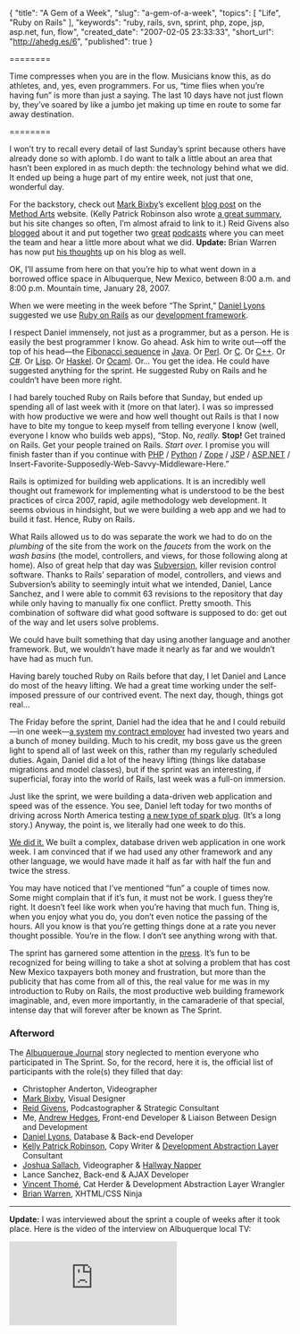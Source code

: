 {
  "title": "A Gem of a Week",
  "slug": "a-gem-of-a-week",
  "topics": [
    "Life",
    "Ruby on Rails"
  ],
  "keywords": "ruby, rails, svn, sprint, php, zope, jsp, asp.net, fun, flow",
  "created_date": "2007-02-05 23:33:33",
  "short_url": "http://ahedg.es/6",
  "published": true
}

========

Time compresses when you are in the flow. Musicians know this, as do athletes, and, yes, even programmers. For us, “time flies when you’re having fun” is more than just a saying. The last 10 days have not just flown by, they’ve soared by like a jumbo jet making up time en route to some far away destination.

========

I won’t try to recall every detail of last Sunday’s sprint because others have already done so with aplomb. I do want to talk a little about an area that hasn’t been explored in as much depth: the technology behind what we did. It ended up being a huge part of my entire week, not just that one, wonderful day.

<!--
<div class="photo-left">
	<p>
		<img src="http://static.zooomr.com/images/688986_0b43c0c834.jpg" alt="Obligatory Artsy Shot">
	</p>
</div>
-->

For the backstory, check out [Mark Bixby](http://markbixby.com/)’s excellent [blog post](http://www.methodarts.com/blog/post/the_sprint/) on the [Method Arts](http://methodarts.com/) website. (Kelly Patrick Robinson also wrote [a great summary](http://kellypatrickrobinson.com/), but his site changes so often, I’m almost afraid to link to it.) Reid Givens also [blogged](http://www.reidgivens.com/roi_blog/2007/02/04/10-professionals-12-hours-1-big-task-the-method-arts-sprint/) about it and put together two [great](http://www.reidgivens.com/roi_blog/2007/02/04/method-arts-sprint-podcast-brian-warren/) [podcasts](http://www.reidgivens.com/roi_blog/2007/02/04/method-arts-sprint-podcast/) where you can meet the team and hear a little more about what we did. **Update:** Brian Warren has now put [his thoughts](http://bw.watchtan.com/article/358/the-sprint) up on his blog as well.

OK, I’ll assume from here on that you’re hip to what went down in a borrowed office space in Albuquerque, New Mexico, between 8:00 a.m. and 8:00 p.m. Mountain time, January 28, 2007.

When we were meeting in the week before “The Sprint,” [Daniel Lyons](http://storytotell.org/) suggested we use [Ruby on Rails](http://en.wikipedia.org/wiki/Ruby_on_Rails) as our [development framework](http://en.wikipedia.org/wiki/Framework).

I respect Daniel immensely, not just as a programmer, but as a person. He is easily the best programmer I know. Go ahead. Ask him to write out—off the top of his head—the [Fibonacci sequence](http://en.wikipedia.org/wiki/Fibonacci_sequence) in [Java](http://en.wikipedia.org/wiki/Java_%28programming_language%29). Or [Perl](http://en.wikipedia.org/wiki/Perl). Or [C](http://en.wikipedia.org/wiki/C_%28programming_language%29). Or [C++](http://en.wikipedia.org/wiki/C++). Or [C#](http://en.wikipedia.org/wiki/C_Sharp). Or [Lisp](http://en.wikipedia.org/wiki/Lisp_%28programming_language%29). Or [Haskel](http://en.wikipedia.org/wiki/Haskell_%28programming_language%29). Or [Ocaml](http://en.wikipedia.org/wiki/OCaml). Or... You get the idea. He could have suggested anything for the sprint. He suggested Ruby on Rails and he couldn’t have been more right.

I had barely touched Ruby on Rails before that Sunday, but ended up spending all of last week with it (more on that later). I was so impressed with how productive we were and how well thought out Rails is that I now have to bite my tongue to keep myself from telling everyone I know (well, everyone I know who builds web apps), “Stop. No, _really._ **Stop!** Get trained on Rails. Get your people trained on Rails. _Start over._ I promise you will finish faster than if you continue with [PHP](http://en.wikipedia.org/wiki/PHP) / [Python](http://en.wikipedia.org/wiki/Python_%28programming_language%29) / [Zope](http://en.wikipedia.org/wiki/Zope) / [JSP](http://en.wikipedia.org/wiki/JavaServer_Pages) / [ASP.NET](http://en.wikipedia.org/wiki/ASP.NET) / Insert-Favorite-Supposedly-Web-Savvy-Middleware-Here.”

Rails is optimized for building web applications. It is an incredibly well thought out framework for implementing what is understood to be the best practices of circa 2007, rapid, agile methodology web development. It seems obvious in hindsight, but we were building a web app and we had to build it fast. Hence, Ruby on Rails.

<!--
<div class="photo-left">
	<p>
		<img src="http://static.zooomr.com/images/688994_f6d655237d.jpg" alt="Daniel and Lance">
	</p>
</div>
-->

What Rails allowed us to do was separate the work we had to do on the _plumbing_ of the site from the work on the _faucets_ from the work on the _wash basins_ (the model, controllers, and views, for those following along at home). Also of great help that day was [Subversion](http://en.wikipedia.org/wiki/Subversion_%28software%29), killer revision control software. Thanks to Rails’ separation of model, controllers, and views and Subversion’s ability to seemingly intuit what we intended, Daniel, Lance Sanchez, and I were able to commit 63 revisions to the repository that day while only having to manually fix one conflict. Pretty smooth. This combination of software did what good software is supposed to do: get out of the way and let users solve problems.

We could have built something that day using another language and another framework. But, we wouldn’t have made it nearly as far and we wouldn’t have had as much fun.

Having barely touched Ruby on Rails before that day, I let Daniel and Lance do most of the heavy lifting. We had a great time working under the self-imposed pressure of our contrived event. The next day, though, things got real…

The Friday before the sprint, Daniel had the idea that he and I could rebuild—in one week—[a system](http://apexednm.org/) [my contract employer](http://apexeducation.org/) had invested two years and a bunch of money building. Much to his credit, my boss gave us the green light to spend all of last week on this, rather than my regularly scheduled duties. Again, Daniel did a lot of the heavy lifting (things like database migrations and model classes), but if the sprint was an interesting, if superficial, foray into the world of Rails, last week was a full-on immersion.

Just like the sprint, we were building a data-driven web application and speed was of the essence. You see, Daniel left today for two months of driving across North America testing [a new type of spark plug](http://www.pulstarplug.com/index.php). (It’s a long story.) Anyway, the point is, we literally had one week to do this.

[We did it.](http://apexed.storytotell.org/) We built a complex, database driven web application in one work week. I am convinced that if we had used any other framework and any other language, we would have made it half as far with half the fun and twice the stress.

<!--
<div class="photo-left">
	<p>
		<img src="http://static.zooomr.com/images/688993_78228c2043.jpg" alt="Christopher Anderton">
	</p>
</div>
-->

You may have noticed that I’ve mentioned “fun” a couple of times now. Some might complain that if it’s fun, it must not be work. I guess they’re right. It doesn’t feel like work when you’re having that much fun. Thing is, when you enjoy what you do, you don’t even notice the passing of the hours. All you know is that you’re getting things done at a rate you never thought possible. You’re in the flow. I don’t see anything wrong with that.

The sprint has garnered some attention in the <a href="/assets/files/abqjournalstory.pdf" title="Reprint of Jan. 28 Albuquerque Journal story (236KB, PDF)">press</a>. It’s fun to be recognized for being willing to take a shot at solving a problem that has cost New Mexico taxpayers both money and frustration, but more than the publicity that has come from all of this, the real value for me was in my introduction to Ruby on Rails, the most productive web building framework imaginable, and, even more importantly, in the camaraderie of that special, intense day that will forever after be known as The Sprint.

### Afterword

The [Albuquerque Journal](http://www.abqjournal.com/) story neglected to mention everyone who participated in The Sprint. So, for the record, here it is, the official list of participants with the role(s) they filled that day:

<!--
<div class="photo-left">
	<p>
		<img src="http://static.zooomr.com/images/688987_8b778ddbce.jpg" alt="From left: Brian Warren, Mark Bixby, and Kelly Patrick Robinson">
	</p>
</div>
-->

* Christopher Anderton, Videographer
* [Mark Bixby](http://markbixby.com/), Visual Designer
* [Reid Givens](http://reidgivens.com/), Podcastographer & Strategic Consultant
* Me, [Andrew Hedges](http://newfangledtelegraph.com/), Front-end Developer & Liaison Between Design and Development
* [Daniel Lyons](http://storytotell.org/), Database & Back-end Developer
* [Kelly Patrick Robinson](http://kellypatrickrobinson.com/), Copy Writer & [Development Abstraction Layer](http://www.joelonsoftware.com/articles/DevelopmentAbstraction.html) Consultant
* [Joshua Sallach](http://nrpro.com/), Videographer & [Hallway Napper](http://beta.zooomr.com/photos/newfangledtelegraph/688996)
* Lance Sanchez, Back-end & AJAX Developer
* [Vincent Thomé](http://vincentthome.com/), Cat Herder & Development Abstraction Layer Wrangler
* [Brian Warren](http://begoodnotbad.com/), XHTML/CSS Ninja

---

**Update:** I was interviewed about the sprint a couple of weeks after it took place. Here is the video of the interview on Albuquerque local TV:

<iframe class="video-iframe" src="https://www.youtube.com/embed/r9RgAmGI-g8" frameborder="0" allow="accelerometer; autoplay; encrypted-media; gyroscope; picture-in-picture" allowfullscreen></iframe>
